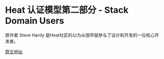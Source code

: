 # Heat 认证模型第二部分 - Stack Domain Users

原作者 Steve Hardy 是Heat社区的以为从很早就参与了设计和开发的一位核心开发者。

[原文地址](https://hardysteven.blogspot.com/2014/04/heat-auth-model-updates-part-2-stack.html?showComment=1480042996365#c9135691387438895727)
